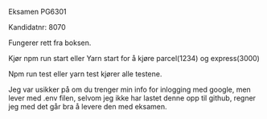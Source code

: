 Eksamen PG6301 

Kandidatnr: 8070


Fungerer rett fra boksen.

Kjør npm run start eller Yarn start for å kjøre parcel(1234) og express(3000)

Npm run test eller yarn test kjører alle testene.


Jeg var usikker på om du trenger min info for inlogging med google, men lever med .env filen, selvom jeg ikke har lastet denne opp til github, regner jeg med det går bra å levere den med eksamen. 